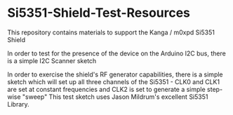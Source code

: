 # Si5351-Shield-Test-Resources

This repository contains materials to support the Kanga / m0xpd Si5351 Shield

In order to test for the presence of the device on the Arduino I2C bus, there is a simple I2C Scanner sketch

In order to exercise the shield's RF generator capabilities, there is a simple sketch which will set up all 
three channels of the Si5351 - 
CLK0 and CLK1 are set at constant frequencies and CLK2 is set to generate a simple step-wise "sweep"
This test sketch uses Jason Mildrum's excellent Si5351 Library.
